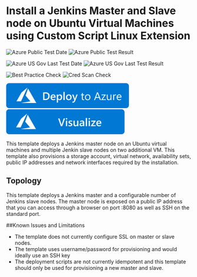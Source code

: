 # Install a Jenkins Master and Slave node on Ubuntu Virtual Machines using Custom Script Linux Extension

![Azure Public Test Date](https://azurequickstartsservice.blob.core.windows.net/badges/jenkins-on-ubuntu/PublicLastTestDate.svg)
![Azure Public Test Result](https://azurequickstartsservice.blob.core.windows.net/badges/jenkins-on-ubuntu/PublicDeployment.svg)

![Azure US Gov Last Test Date](https://azurequickstartsservice.blob.core.windows.net/badges/jenkins-on-ubuntu/FairfaxLastTestDate.svg)
![Azure US Gov Last Test Result](https://azurequickstartsservice.blob.core.windows.net/badges/jenkins-on-ubuntu/FairfaxDeployment.svg)

![Best Practice Check](https://azurequickstartsservice.blob.core.windows.net/badges/jenkins-on-ubuntu/BestPracticeResult.svg)
![Cred Scan Check](https://azurequickstartsservice.blob.core.windows.net/badges/jenkins-on-ubuntu/CredScanResult.svg)

[![Deploy To Azure](https://raw.githubusercontent.com/Azure/azure-quickstart-templates/master/1-CONTRIBUTION-GUIDE/images/deploytoazure.svg?sanitize=true)]("https://portal.azure.com/#create/Microsoft.Template/uri/https%3A%2F%2Fraw.githubusercontent.com%2FAzure%2Fazure-quickstart-templates%2Fmaster%2Fjenkins-on-ubuntu%2Fazuredeploy.json")
[![Visualize](https://raw.githubusercontent.com/Azure/azure-quickstart-templates/master/1-CONTRIBUTION-GUIDE/images/visualizebutton.svg?sanitize=true)]("http://armviz.io/#/?load=https%3A%2F%2Fraw.githubusercontent.com%2FAzure%2Fazure-quickstart-templates%2Fmaster%2Fjenkins-on-ubuntu%2Fazuredeploy.json")

This template deploys a Jenkins master node on an Ubuntu virtual machines and
multiple Jenkin slave nodes on two additional VM. This template also provisions
a storage account, virtual network, availability sets, public IP addresses and
network interfaces required by the installation.

## Topology

This template deploys a Jenkins master and a configurable number of Jenkins
slave nodes.
The master node is exposed on a public IP address that you can access through a
browser on port :8080 as well as SSH on the standard port.

##Known Issues and Limitations

- The template does not currently configure SSL on master or slave nodes.
- The template uses username/password for provisioning and would ideally use an
  SSH key
- The deployment scripts are not currently idempotent and this template should
  only be used for provisioning a new master and slave.
